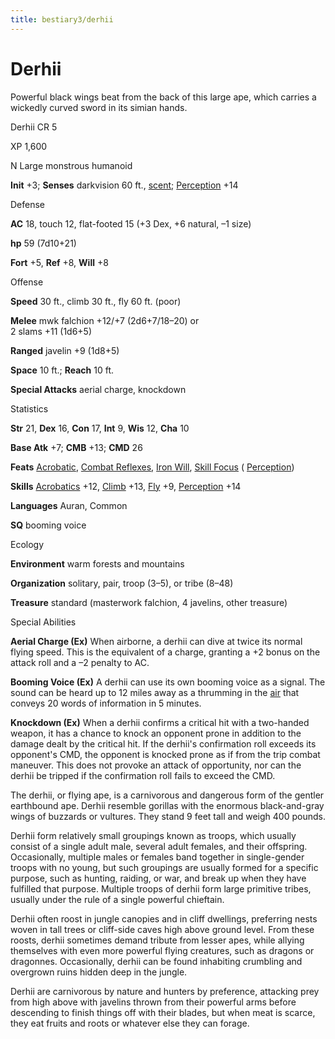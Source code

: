 ```yaml
---
title: bestiary3/derhii
---
```

# Derhii

Powerful black wings beat from the back of this large ape, which carries a wickedly curved sword in its simian hands.

Derhii CR 5

XP 1,600

N Large monstrous humanoid

**Init** +3; **Senses** darkvision 60 ft., [scent](monsters/universalMonsterRules#_scent); [Perception](skills/perception#_perception) +14

Defense

**AC** 18, touch 12, flat-footed 15 (+3 Dex, +6 natural, –1 size)

**hp** 59 (7d10+21)

**Fort** +5, **Ref** +8, **Will** +8

Offense

**Speed** 30 ft., climb 30 ft., fly 60 ft. (poor)

**Melee** mwk falchion +12/+7 (2d6+7/18–20) or  
2 slams +11 (1d6+5)

**Ranged** javelin +9 (1d8+5)

**Space** 10 ft.; **Reach** 10 ft.

**Special Attacks** aerial charge, knockdown

Statistics

**Str** 21, **Dex** 16, **Con** 17, **Int** 9, **Wis** 12, **Cha** 10

**Base Atk** +7; **CMB** +13; **CMD** 26

**Feats** [Acrobatic](feats#_acrobatic), [Combat Reflexes](feats#_combat-reflexes), [Iron Will](feats#_iron-will), [Skill Focus](feats#_skill-focus) ( [Perception](skills/perception#_perception))

**Skills** [Acrobatics](skills/acrobatics#_acrobatics) +12, [Climb](skills/climb#_climb) +13, [Fly](skills/fly#_fly) +9, [Perception](skills/perception#_perception) +14

**Languages** Auran, Common

**SQ** booming voice

Ecology

**Environment** warm forests and mountains

**Organization** solitary, pair, troop (3–5), or tribe (8–48)

**Treasure** standard (masterwork falchion, 4 javelins, other treasure)

Special Abilities

**Aerial Charge (Ex)** When airborne, a derhii can dive at twice its normal flying speed. This is the equivalent of a charge, granting a +2 bonus on the attack roll and a –2 penalty to AC.

**Booming Voice (Ex)** A derhii can use its own booming voice as a signal. The sound can be heard up to 12 miles away as a thrumming in the [air](monsters/creatureTypes#_air-subtype) that conveys 20 words of information in 5 minutes.

**Knockdown (Ex)** When a derhii confirms a critical hit with a two-handed weapon, it has a chance to knock an opponent prone in addition to the damage dealt by the critical hit. If the derhii's confirmation roll exceeds its opponent's CMD, the opponent is knocked prone as if from the trip combat maneuver. This does not provoke an attack of opportunity, nor can the derhii be tripped if the confirmation roll fails to exceed the CMD.

The derhii, or flying ape, is a carnivorous and dangerous form of the gentler earthbound ape. Derhii resemble gorillas with the enormous black-and-gray wings of buzzards or vultures. They stand 9 feet tall and weigh 400 pounds.

Derhii form relatively small groupings known as troops, which usually consist of a single adult male, several adult females, and their offspring. Occasionally, multiple males or females band together in single-gender troops with no young, but such groupings are usually formed for a specific purpose, such as hunting, raiding, or war, and break up when they have fulfilled that purpose. Multiple troops of derhii form large primitive tribes, usually under the rule of a single powerful chieftain.

Derhii often roost in jungle canopies and in cliff dwellings, preferring nests woven in tall trees or cliff-side caves high above ground level. From these roosts, derhii sometimes demand tribute from lesser apes, while allying themselves with even more powerful flying creatures, such as dragons or dragonnes. Occasionally, derhii can be found inhabiting crumbling and overgrown ruins hidden deep in the jungle.

Derhii are carnivorous by nature and hunters by preference, attacking prey from high above with javelins thrown from their powerful arms before descending to finish things off with their blades, but when meat is scarce, they eat fruits and roots or whatever else they can forage.

